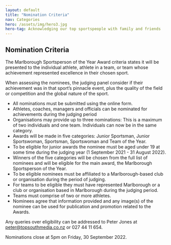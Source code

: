 ```yaml
---
layout: default
title: "Nomination Criteria"
nav: Categories
hero: /assets/img/hero3.jpg
hero-tag: Acknowledging our top sportspeople with family and friends
---
```


## Nomination Criteria

The Marlborough Sportsperson of the Year Award criteria states it will be presented to the individual athlete, athlete in a team, or team whose achievement represented excellence in their chosen sport.

When assessing the nominees, the judging panel consider if their achievement was in that sport’s pinnacle event, plus the quality of the field or competition and the global nature of the sport.

- All nominations must be submitted using the online form.
- Athletes, coaches, managers and officials can be nominated for achievements during the judging period
- Organisations may provide up to three nominations: This is a maximum of two individuals and one team. Individuals can now be in the same category.
- Awards will be made in five categories: Junior Sportsman, Junior Sportswoman, Sportsman, Sportswoman and Team of the Year.
- To be eligible for junior awards the nominee must be aged under 19 at some time during the judging year (1 September 2021 - 31 August 2022).
- Winners of the five categories will be chosen from the full list of nominees and will be eligible for the main award, the Marlborough Sportsperson of the Year.
- To be eligible nominees must be affiliated to a Marlborough-based club or organisation during the period of judging.
- For teams to be eligible they must have represented Marlborough or a club or organisation based in Marlborough during the judging period.
- Teams must comprise of two or more athletes.
- Nominees agree that information provided and any image(s) of the nominee can be used for publication and promotion related to the Awards.

Any queries over eligibility can be addressed to Peter Jones at peter@topsouthmedia.co.nz or 027 44 11 654.

Nominations close at 5pm on Friday, 30 September 2022.
